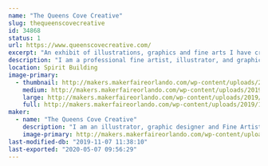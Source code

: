 ```yaml
---
name: "The Queens Cove Creative"
slug: thequeenscovecreative
id: 34868
status: 1
url: https://www.queenscovecreative.com/
excerpt: "An exhibit of illustrations, graphics and fine arts I have created. As well as collector cards I create some of which are licensed by Lucasfilm, Nickelodeon, Netflix, and Topps. I will also do live painting/drawing to show my technique and process. "
description: "I am a professional fine artist, illustrator, and graphic designer. I have a BFA in Graphic Arts from Marshall University as well as a Masters of Arts in painting and illustration. I work as an independent artist and currently am licensed by Topps where I have had the pleasure of working on multiple cards sets including Star Wars, Stranger Things and Teenage Mutant Ninja Turtles. My work is a mix of traditional subject matter with modern technology. I sell a mix of traditional watercolors, oils, and marker as well as computer-created prints. Most recently I have had work selected by Netflix to be featured in the upcoming Art of Stranger Things artbook that will be released October 15th."
location: Spirit Building
image-primary:
  - thumbnail: http://makers.makerfaireorlando.com/wp-content/uploads/2019/11/MakersFaireprofl-1-150x150.jpg
    medium: http://makers.makerfaireorlando.com/wp-content/uploads/2019/11/MakersFaireprofl-1-237x300.jpg
    large: http://makers.makerfaireorlando.com/wp-content/uploads/2019/11/MakersFaireprofl-1.jpg
    full: http://makers.makerfaireorlando.com/wp-content/uploads/2019/11/MakersFaireprofl-1.jpg
maker:
  - name: "The Queens Cove Creative"
    description: "I am an illustrator, graphic designer and Fine Artist currently working as a independent artist and recently have had artwork licensed by Lucasfilm, Netflix and Nickelodeon for Topps collector card sets. I'll also be featured in the upcoming official Netflix  \"Stranger Things\" artbook published by penguin publishing and the Printed in Blood company."
    image-primary: http://makers.makerfaireorlando.com/wp-content/uploads/2019/07/FinalQueensCovelogo.jpg
last-modified-db: "2019-11-07 11:38:10"
last-exported: "2020-05-07 09:56:29"
---
```

